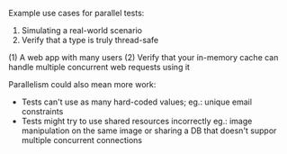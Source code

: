 Example use cases for parallel tests:
1. Simulating a real-world scenario
2. Verify that a type is truly thread-safe

(1) A web app with many users
(2) Verify that your in-memory cache can handle multiple concurrent web requests using it

Parallelism could also mean more work:
- Tests can't use as many hard-coded values; eg.: unique email constraints
- Tests might try to use shared resources incorrectly eg.:
  image manipulation on the same image or sharing a DB that doesn't suppor multiple
  concurrent connections